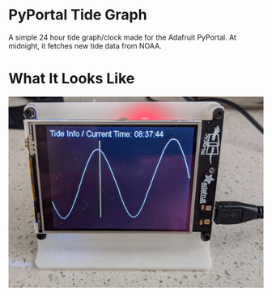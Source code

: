 # PyPortal Tide Graph

A simple 24 hour tide graph/clock made for the Adafruit PyPortal. At midnight, it fetches new tide data from NOAA.

# What It Looks Like

![A picture of it in action](docs/pic.png)